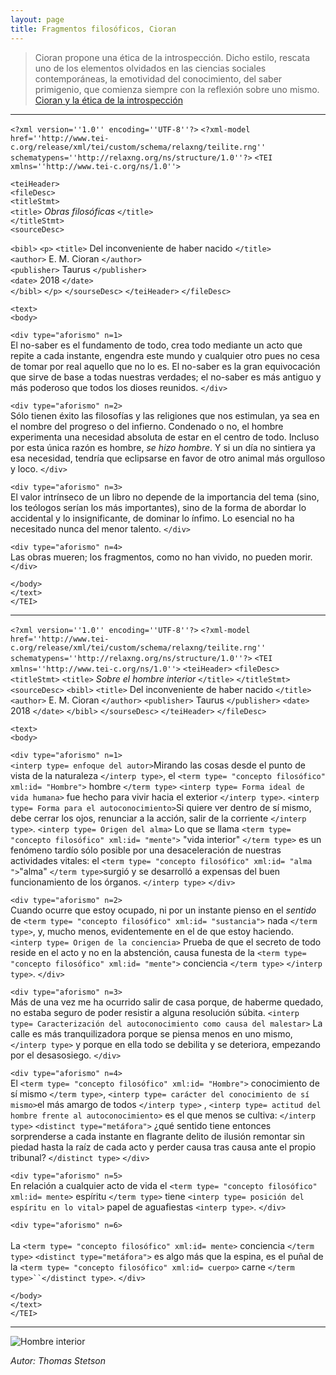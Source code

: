 ```yaml
---
layout: page
title: Fragmentos filosóficos, Cioran
---
```

>Cioran propone una ética de la introspección. Dicho estilo, rescata uno de los elementos olvidados en las ciencias sociales contemporáneas, la emotividad del conocimiento, del saber primigenio, que comienza siempre con la reflexión sobre uno mismo.  [Cioran y la ética de la introspección](http://www.scielo.org.mx/scielo.phpscript=sci_arttext&pid=S1870-00632005000200006)

***
`<?xml version=''1.0'' encoding=''UTF-8''?>` 
`<?xml-model href=''http://www.tei-c.org/release/xml/tei/custom/schema/relaxng/teilite.rng'' schematypens=''http://relaxng.org/ns/structure/1.0''?>`
`<TEI xmlns=''http://www.tei-c.org/ns/1.0''>` 

`<teiHeader>`   <br>
`<fileDesc>`    <br>
`<titleStmt>`   <br>
`<title>` *Obras filosóficas* `</title>` <br>
`</titleStmt>`  <br>
`<sourceDesc>`  <br>

`<bibl>` 
`<p>`
`<title>` Del inconveniente de haber nacido `</title>` <br>
`<author>` E. M. Cioran `</author>` <br>
`<publisher>` Taurus `</publisher>` <br>
`<date>` 2018 `</date>` <br>
`</bibl>`
`</p>`
`</sourseDesc>`
`</teiHeader>` 
`</fileDesc>`

`<text>` <br>
`<body>` <br>

`<div type="aforismo" n=1>`<br>
El no-saber es el fundamento de todo, crea todo mediante un acto que repite a cada instante, engendra este mundo y cualquier otro pues no cesa de tomar por real aquello que no lo es. El no-saber es la gran equivocación que sirve de base a todas nuestras verdades; el no-saber es más antiguo y más poderoso que todos los dioses reunidos.
`</div>` <br>

`<div type="aforismo" n=2>`<br>
Sólo tienen éxito las filosofías y las religiones que nos estimulan, ya sea en el nombre del progreso o del infierno. Condenado o no, el hombre experimenta una necesidad absoluta de estar en el centro de todo. Incluso por esta única razón es hombre, *se hizo hombre*. Y si un día no sintiera ya esa necesidad, tendría que eclipsarse en favor de otro animal más orgulloso y loco. 
`</div>` <br>

`<div type="aforismo" n=3>` <br>
El valor intrínseco de un libro no depende de la importancia del tema (sino, los teólogos serían los más importantes), sino de la forma de abordar lo accidental y lo insignificante, de dominar lo ínfimo. Lo esencial no ha necesitado nunca del menor talento. 
`</div>` <br>

`<div type="aforismo" n=4>` <br>
Las obras mueren; los fragmentos, como no han vivido, no pueden morir. 
`</div>` <br>

`</body>` <br>
`</text>` <br>
`</TEI>`  <br>

***

`<?xml version=''1.0'' encoding=''UTF-8''?>` 
`<?xml-model href=''http://www.tei-c.org/release/xml/tei/custom/schema/relaxng/teilite.rng'' schematypens=''http://relaxng.org/ns/structure/1.0''?>`
`<TEI xmlns=''http://www.tei-c.org/ns/1.0''>`
`<teiHeader>` 
`<fileDesc>`
`<titleStmt>`
`<title>` *Sobre el hombre interior* `</title>`
`</titleStmt>`
`<sourceDesc>`
`<bibl>`
`<title>` Del inconveniente de haber nacido `</title>`
`<author>` E. M. Cioran `</author>`
`<publisher>` Taurus `</publisher>`
`<date>` 2018 `</date>`
`</bibl>`
`</sourseDesc>`
`</teiHeader>` 
`</fileDesc>`

`<text>` <br>
`<body>` <br>

`<div type="aforismo" n=1>` <br>
`<interp type= enfoque del autor>`Mirando las cosas desde el punto de vista de la naturaleza `</interp type>`, el `<term type= "concepto filosófico" xml:id= "Hombre">` hombre `</term type>` `<interp type= Forma ideal de vida humana>` fue hecho para vivir hacia el exterior `</interp type>`.  `<interp type= Forma para el autoconocimiento>`Si quiere ver dentro de sí mismo, debe cerrar los ojos, renunciar a la acción, salir de la corriente  `</interp type>`. `<interp type= Origen del alma>` Lo que se llama `<term type= "concepto filosófico" xml:id= "mente">` "vida interior" `</term type>` es un fenómeno tardío sólo posible por una desaceleración de nuestras actividades vitales: el `<term type= "concepto filosófico" xml:id= "alma ">`"alma" `</term type>`surgió y se desarrolló a expensas del buen funcionamiento de los órganos. `</interp type>` 
`</div>` <br>

`<div type="aforismo" n=2>` <br>
Cuando ocurre que estoy ocupado, ni por un instante pienso en el *sentido* de `<term type= "concepto filosófico" xml:id= "sustancia">` nada `</term type>`, y, mucho menos, evidentemente en el de que estoy haciendo. `<interp type= Origen de la conciencia>` Prueba de que el secreto de todo reside en el acto y no en la abstención, causa funesta de la `<term type= "concepto filosófico" xml:id= "mente">` conciencia `</term type>` `</interp type>`.
`</div>` <br>
  
`<div type="aforismo" n=3>` <br>
Más de una vez me ha ocurrido salir de casa porque, de haberme quedado, no estaba seguro de poder resistir a alguna resolución súbita. `<interp type= Caracterización del autoconocimiento como causa del malestar>` La calle es más tranquilizadora porque se piensa menos en uno mismo, `</interp type>` y porque en ella todo se debilita y se deteriora, empezando por el desasosiego. 
`</div>` <br>

`<div type="aforismo" n=4>` <br>
El `<term type= "concepto filosófico" xml:id= "Hombre">` conocimiento de sí mismo `</term type>`, `<interp type= carácter del conocimiento de sí mismo>`el más amargo de todos `</interp type>` , `<interp type= actitud del hombre frente al autoconocimiento>` es el que menos se cultiva: `</interp type>` `<distinct type="metáfora">` ¿qué sentido tiene entonces sorprenderse a cada instante en flagrante delito de ilusión remontar sin piedad hasta la raíz de cada acto y perder causa tras causa ante el propio tribunal? `</distinct type>`
`</div>` <br>

`<div type="aforismo" n=5>` <br>
En relación a cualquier acto de vida el `<term type= "concepto filosófico" xml:id= mente>` espíritu `</term type>` tiene `<interp type= posición del espíritu en lo vital>` papel de aguafiestas `<interp type>`.
`</div>` <br>
  
`<div type="aforismo" n=6>` <br>  
La `<term type= "concepto filosófico" xml:id= mente>` conciencia `</term type>` `<distinct type="metáfora">` es algo más que la espina, es el puñal de la `<term type= "concepto filosófico" xml:id= cuerpo>` carne `</term type>``</distinct type>`.
`</div>` <br>
  
`</body>` <br>
`</text>` <br>
`</TEI>`  <br>

***
  
   ![Hombre interior](https://user-images.githubusercontent.com/89622261/145500032-4b30f6c2-88bd-4c8b-8cee-daefb4681ef3.jpg)
   
  *Autor: Thomas Stetson* 

  

